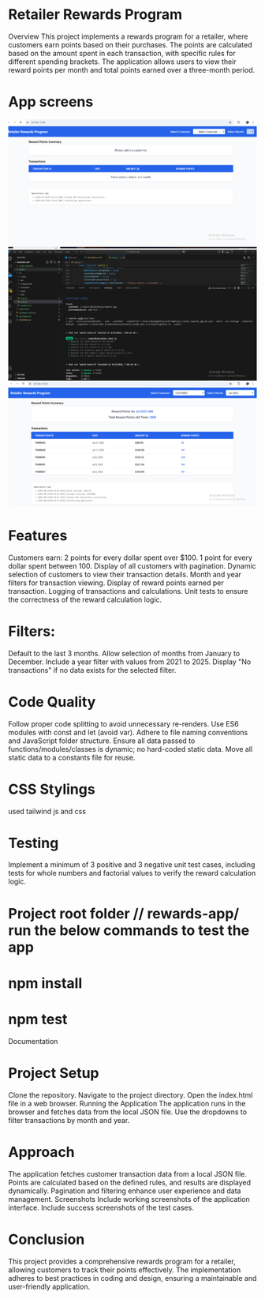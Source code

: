 # Retailer Rewards Program
Overview
This project implements a rewards program for a retailer, where customers earn points based on their purchases. The points are calculated based on the amount spent in each transaction, with specific rules for different spending brackets. The application allows users to view their reward points per month and total points earned over a three-month period.

# App screens
 ![alt text](Home_screen.PNG) ![alt text](test.PNG) ![alt text](Customer_selecttion_Withdata.PNG)

# Features
Customers earn:
2 points for every dollar spent over $100.
1 point for every dollar spent between 
100.
Display of all customers with pagination.
Dynamic selection of customers to view their transaction details.
Month and year filters for transaction viewing.
Display of reward points earned per transaction.
Logging of transactions and calculations.
Unit tests to ensure the correctness of the reward calculation logic.


# Filters:
Default to the last 3 months.
Allow selection of months from January to December.
Include a year filter with values from 2021 to 2025.
Display "No transactions" if no data exists for the selected filter.

# Code Quality
Follow proper code splitting to avoid unnecessary re-renders.
Use ES6 modules with const and let (avoid var).
Adhere to file naming conventions and JavaScript folder structure.
Ensure all data passed to functions/modules/classes is dynamic; no hard-coded static data.
Move all static data to a constants file for reuse.

# CSS Stylings
 used tailwind js and css 
# Testing
Implement a minimum of 3 positive and 3 negative unit test cases, including tests for whole numbers and factorial values to verify the reward calculation logic. 
 # Project root folder // rewards-app/ run the below commands to test the app
 # npm install
 # npm test

Documentation
# Project Setup
Clone the repository.
Navigate to the project directory.
Open the index.html file in a web browser.
Running the Application
The application runs in the browser and fetches data from the local JSON file.
Use the dropdowns to filter transactions by month and year.

# Approach
The application fetches customer transaction data from a local JSON file.
Points are calculated based on the defined rules, and results are displayed dynamically.
Pagination and filtering enhance user experience and data management.
Screenshots
Include working screenshots of the application interface.
Include success screenshots of the test cases.

# Conclusion
This project provides a comprehensive rewards program for a retailer, allowing customers to track their points effectively. The implementation adheres to best practices in coding and design, ensuring a maintainable and user-friendly application.


